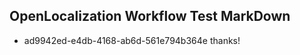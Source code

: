## OpenLocalization Workflow Test MarkDown
* ad9942ed-e4db-4168-ab6d-561e794b364e thanks!

<!--HONumber=Jul16_HO3-->


